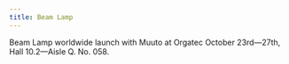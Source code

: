 ```yaml
---
title: Beam Lamp
---
```


Beam Lamp worldwide launch with Muuto at Orgatec October 23rd—27th, Hall 10.2—Aisle Q. No. 058.